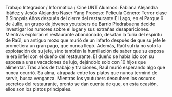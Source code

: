 
Trabajo Integrador / Informática / Cine UNT
Alumnos: Fabiana Alejandra Ibáñez y Jesús Alejandro Naser Yang
Proceso: Película
Género: Terror clase B
Sinopsis
Años después del cierre del restaurante El Lago, en el Parque 9 de Julio, un grupo de
jóvenes youtubers de Barrio Piedrabuena decide investigar los rumores sobre el lugar y
sus extrañas desapariciones. Mientras exploran el restaurante abandonado, desatan la
furia del espíritu de Raúl, un antiguo mozo que murió de un infarto después de que su
jefe le prometiera un gran pago, que nunca llegó. Además, Raúl sufría no solo la
explotación de su jefe, sino también la humillación de saber que su esposa le era infiel
con el dueño del restaurante. El dueño se había ido con su esposa a unas vacaciones
de lujo, dejándolo solo con 10 hijos que alimentar. Tras años de trabajo y traiciones,
Raúl murió esperando algo que nunca ocurrió. Su alma, atrapada entre los platos que
nunca terminó de servir, busca venganza. Mientras los youtubers descubren los
oscuros secretos del restaurante, pronto se dan cuenta de que, en esta ocasión, ellos
son los platos principales.

